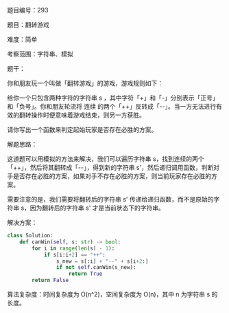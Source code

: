 题目编号：293

题目：翻转游戏

难度：简单

考察范围：字符串、模拟

题干：

你和朋友玩一个叫做「翻转游戏」的游戏，游戏规则如下：

给你一个只包含两种字符的字符串 s ，其中字符「+」和「-」分别表示「正号」和「负号」。你和朋友轮流将 连续 的两个「++」反转成「--」。当一方无法进行有效的翻转操作时便意味着游戏结束，则另一方获胜。

请你写出一个函数来判定起始玩家是否存在必胜的方案。

解题思路：

这道题可以用模拟的方法来解决，我们可以遍历字符串 s，找到连续的两个「++」，然后将其翻转成「--」，得到新的字符串 s'，然后递归调用函数，判断对手是否存在必胜的方案，如果对手不存在必胜的方案，则当前玩家存在必胜的方案。

需要注意的是，我们需要将翻转后的字符串 s' 传递给递归函数，而不是原始的字符串 s，因为翻转后的字符串 s' 才是当前状态下的字符串。

解决方案：

```python
class Solution:
    def canWin(self, s: str) -> bool:
        for i in range(len(s) - 1):
            if s[i:i+2] == "++":
                s_new = s[:i] + "--" + s[i+2:]
                if not self.canWin(s_new):
                    return True
        return False
```

算法复杂度：时间复杂度为 O(n^2)，空间复杂度为 O(n)，其中 n 为字符串 s 的长度。